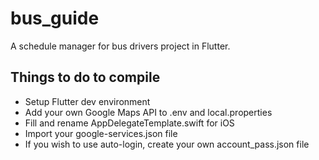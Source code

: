 # bus_guide

A schedule manager for bus drivers project in Flutter.

## Things to do to compile

- Setup Flutter dev environment
- Add your own Google Maps API to .env and local.properties
- Fill and rename AppDelegateTemplate.swift for iOS
- Import your google-services.json file
- If you wish to use auto-login, create your own account_pass.json file
